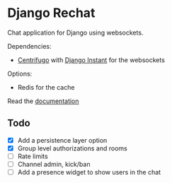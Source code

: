 # Django Rechat

Chat application for Django using websockets.

Dependencies:

- [Centrifugo](https://github.com/centrifugal/centrifugo) with 
[Django Instant](https://github.com/synw/django-instant) for the websockets

Options:

- Redis for the cache

Read the [documentation](http://django-rechat.readthedocs.io/en/latest/)

## Todo

- [x] Add a persistence layer option
- [x] Group level authorizations and rooms
- [ ] Rate limits
- [ ] Channel admin, kick/ban
- [ ] Add a presence widget to show users in the chat
